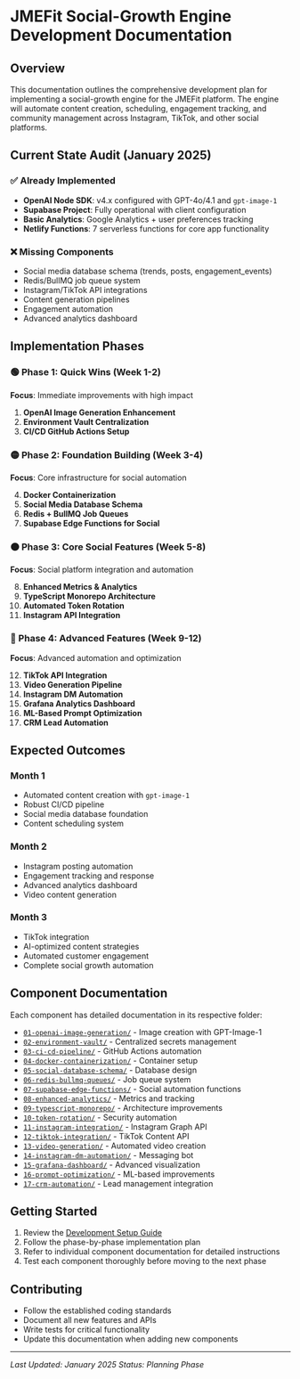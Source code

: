 # JMEFit Social-Growth Engine Development Documentation

## Overview

This documentation outlines the comprehensive development plan for implementing a social-growth engine for the JMEFit platform. The engine will automate content creation, scheduling, engagement tracking, and community management across Instagram, TikTok, and other social platforms.

## Current State Audit (January 2025)

### ✅ Already Implemented
- **OpenAI Node SDK**: v4.x configured with GPT-4o/4.1 and `gpt-image-1`
- **Supabase Project**: Fully operational with client configuration
- **Basic Analytics**: Google Analytics + user preferences tracking
- **Netlify Functions**: 7 serverless functions for core app functionality

### ❌ Missing Components
- Social media database schema (trends, posts, engagement_events)
- Redis/BullMQ job queue system
- Instagram/TikTok API integrations
- Content generation pipelines
- Engagement automation
- Advanced analytics dashboard

## Implementation Phases

### 🟢 Phase 1: Quick Wins (Week 1-2)
**Focus**: Immediate improvements with high impact

1. **OpenAI Image Generation Enhancement**
2. **Environment Vault Centralization** 
3. **CI/CD GitHub Actions Setup**

### 🟡 Phase 2: Foundation Building (Week 3-4)
**Focus**: Core infrastructure for social automation

4. **Docker Containerization**
5. **Social Media Database Schema**
6. **Redis + BullMQ Job Queues**
7. **Supabase Edge Functions for Social**

### 🟠 Phase 3: Core Social Features (Week 5-8)
**Focus**: Social platform integration and automation

8. **Enhanced Metrics & Analytics**
9. **TypeScript Monorepo Architecture**
10. **Automated Token Rotation**
11. **Instagram API Integration**

### 🔴 Phase 4: Advanced Features (Week 9-12)
**Focus**: Advanced automation and optimization

12. **TikTok API Integration**
13. **Video Generation Pipeline**
14. **Instagram DM Automation**
15. **Grafana Analytics Dashboard**
16. **ML-Based Prompt Optimization**
17. **CRM Lead Automation**

## Expected Outcomes

### Month 1
- Automated content creation with `gpt-image-1`
- Robust CI/CD pipeline
- Social media database foundation
- Content scheduling system

### Month 2
- Instagram posting automation
- Engagement tracking and response
- Advanced analytics dashboard
- Video content generation

### Month 3
- TikTok integration
- AI-optimized content strategies
- Automated customer engagement
- Complete social growth automation

## Component Documentation

Each component has detailed documentation in its respective folder:

- [`01-openai-image-generation/`](./01-openai-image-generation/) - Image creation with GPT-Image-1
- [`02-environment-vault/`](./02-environment-vault/) - Centralized secrets management
- [`03-ci-cd-pipeline/`](./03-ci-cd-pipeline/) - GitHub Actions automation
- [`04-docker-containerization/`](./04-docker-containerization/) - Container setup
- [`05-social-database-schema/`](./05-social-database-schema/) - Database design
- [`06-redis-bullmq-queues/`](./06-redis-bullmq-queues/) - Job queue system
- [`07-supabase-edge-functions/`](./07-supabase-edge-functions/) - Social automation functions
- [`08-enhanced-analytics/`](./08-enhanced-analytics/) - Metrics and tracking
- [`09-typescript-monorepo/`](./09-typescript-monorepo/) - Architecture improvements
- [`10-token-rotation/`](./10-token-rotation/) - Security automation
- [`11-instagram-integration/`](./11-instagram-integration/) - Instagram Graph API
- [`12-tiktok-integration/`](./12-tiktok-integration/) - TikTok Content API
- [`13-video-generation/`](./13-video-generation/) - Automated video creation
- [`14-instagram-dm-automation/`](./14-instagram-dm-automation/) - Messaging bot
- [`15-grafana-dashboard/`](./15-grafana-dashboard/) - Advanced visualization
- [`16-prompt-optimization/`](./16-prompt-optimization/) - ML-based improvements
- [`17-crm-automation/`](./17-crm-automation/) - Lead management integration

## Getting Started

1. Review the [Development Setup Guide](./setup/development-setup.md)
2. Follow the phase-by-phase implementation plan
3. Refer to individual component documentation for detailed instructions
4. Test each component thoroughly before moving to the next phase

## Contributing

- Follow the established coding standards
- Document all new features and APIs
- Write tests for critical functionality
- Update this documentation when adding new components

---

*Last Updated: January 2025*
*Status: Planning Phase* 